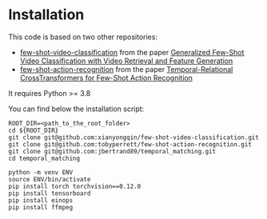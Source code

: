 # Installation

This code is based on two other repositories:
* [few-shot-video-classification](https://github.com/xianyongqin/few-shot-video-classification) from the paper [Generalized Few-Shot Video Classification with Video Retrieval and Feature Generation](https://arxiv.org/pdf/2007.04755.pdf) 
* [few-shot-action-recognition](https://github.com/tobyperrett/few-shot-action-recognition) from the paper [Temporal-Relational CrossTransformers for Few-Shot Action Recognition](https://arxiv.org/abs/2101.06184)


It requires Python >= 3.8

You can find below the installation script:

```
ROOT_DIR=<path_to_the_root_folder>
cd ${ROOT_DIR}
git clone git@github.com:xianyongqin/few-shot-video-classification.git
git clone git@github.com:tobyperrett/few-shot-action-recognition.git
git clone git@github.com:jbertrand89/temporal_matching.git
cd temporal_matching

python -m venv ENV
source ENV/bin/activate
pip install torch torchvision==0.12.0
pip install tensorboard
pip install einops
pip install ffmpeg
```
